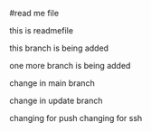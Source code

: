 #read me file

this is readmefile

this branch is being added

one more branch is being added

change in main branch

change in update branch

changing for push
changing for ssh
